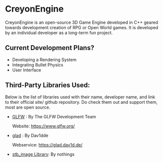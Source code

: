 # CreyonEngine
CreyonEngine is an open-source 3D Game Engine developed in C++ geared towards development creation of RPG or Open World games. It is developed by an individual developer as a long-term fun project.

## Current Development Plans?
* Developing a Rendering System
* Integrating Bullet Physics
* User Interface

## Third-Party Libraries Used:
Below is the list of libraries used with their name, developer name, and link to their official site/ github repository. Do check them out and support them, most are open source.

* [GLFW](https://github.com/glfw/glfw) : By The GLFW Development Team
  
  Website: https://www.glfw.org/

* [glad](https://github.com/Dav1dde/glad) : By Dav1dde

  Webservice: https://glad.dav1d.de/

* [stb_image Library](https://github.com/nothings/stb): By nothings